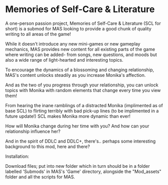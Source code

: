# Memories of Self-Care & Literature

A one-person passion project, Memories of Self-Care & Literature (SCL for short) is a submod for MAS looking to provide a good chunk of quality writing to all areas of the game!

While it doesn't introduce any new mini-games or new gameplay mechanics, MAS provides new content for all existing parts of the game where writing can be added- from songs, new questions, and moods but also a wide range of light-hearted and interesting topics.

To encourage the dynamics of a blossoming and changing relationship, MAS's content unlocks steadily as you increase Monika's affection.

And as the two of you progress through your relationship, you can unlock topics with Monika with random elements that change every time you view them!

From hearing the inane ramblings of a distracted Monika (implimented as of base SCL) to flirting terribly with bad pick-up lines (to be implimented in a future update!) SCL makes Monika more dynamic than ever!

How will Monika change during her time with you? And how can your relationship influence her? 

And in the spirit of DDLC and DDLC+, there's.. perhaps some interesting background to this mod, here and there?

Installation:

Download files; put into new folder which in turn should be in a folder labelled 'Submods' in MAS's 'Game' directory, alongside the "Mod_assets" folder and all the scripts for MAS.
